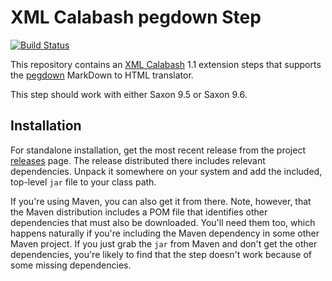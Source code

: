 # XML Calabash pegdown Step

[![Build Status](https://travis-ci.org/ndw/xmlcalabash1-pegdown.svg?branch=master)](https://travis-ci.org/ndw/xmlcalabash1-pegdown.svg?branch=master)

This repository contains an [XML Calabash](http://github.com/ndw/xmlcalabash1)
1.1 extension steps that supports the
[pegdown](https://github.com/sirthias/pegdown) MarkDown to HTML
translator.

This step should work with either Saxon 9.5 or Saxon 9.6.

## Installation

For standalone installation, get the most recent release from the project
[releases](http://github.com/ndw/xmlcalabash1-pegdown/releases) page.
The release distributed there includes
relevant dependencies. Unpack it somewhere on your system and add the
included, top-level `jar` file to your class path.

If you're using Maven, you can also get it from there. Note, however, that
the Maven distribution includes a POM file that identifies other dependencies
that must also be downloaded. You'll need them too, which happens naturally
if you're including the Maven dependency in some other Maven project.
If you just grab the `jar` from Maven and don't get the other dependencies,
you're likely to find that the step doesn't work because of some missing
dependencies.

